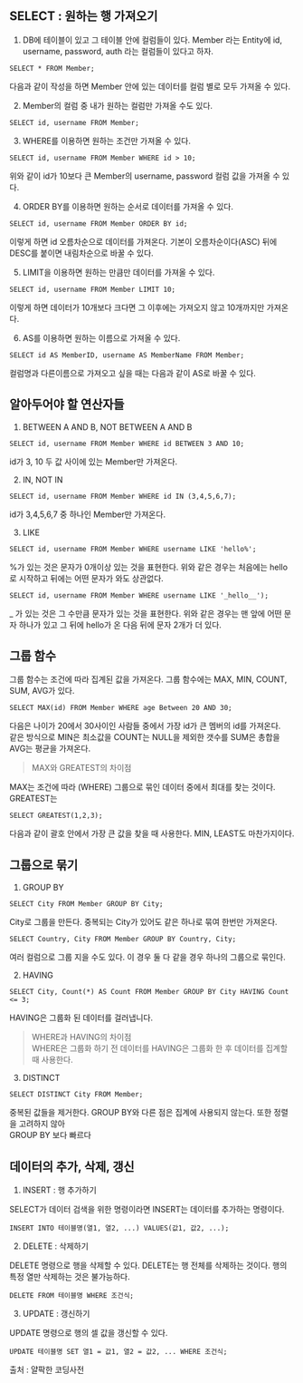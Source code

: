 ## SELECT : 원하는 행 가져오기

1. DB에 테이블이 있고 그 테이블 안에 컬럼들이 있다. Member 라는 Entity에 id, username, password, auth 라는 컬럼들이 있다고 하자.  
```
SELECT * FROM Member;
```
다음과 같이 작성을 하면 Member 안에 있는 데이터를 컬럼 별로 모두 가져올 수 있다.

2. Member의 컬럼 중 내가 원하는 컬럼만 가져올 수도 있다.  
```
SELECT id, username FROM Member;
```

3. WHERE를 이용하면 원하는 조건만 가져올 수 있다.
```
SELECT id, username FROM Member WHERE id > 10;
```
위와 같이 id가 10보다 큰 Member의 username, password 컬럼 값을 가져올 수 있다.  


4. ORDER BY를 이용하면 원하는 순서로 데이터를 가져올 수 있다.
```
SELECT id, username FROM Member ORDER BY id;
```
이렇게 하면 id 오름차순으로 데이터를 가져온다. 기본이 오름차순이다(ASC) 뒤에 DESC를 붙이면 내림차순으로 바꿀 수 있다.

5. LIMIT을 이용하면 원하는 만큼만 데이터를 가져올 수 있다.

```
SELECT id, username FROM Member LIMIT 10;
```
이렇게 하면 데이터가 10개보다 크다면 그 이후에는 가져오지 않고 10개까지만 가져온다.

6. AS를 이용하면 원하는 이름으로 가져올 수 있다.  

```
SELECT id AS MemberID, username AS MemberName FROM Member;
```  
컬럼명과 다른이름으로 가져오고 싶을 때는 다음과 같이 AS로 바꿀 수 있다.                     


## 알아두어야 할 연산자들 

1. BETWEEN A AND B, NOT BETWEEN A AND B

```
SELECT id, username FROM Member WHERE id BETWEEN 3 AND 10;
```
id가 3, 10 두 값 사이에 있는 Member만 가져온다.


2. IN, NOT IN 

```
SELECT id, username FROM Member WHERE id IN (3,4,5,6,7);
```
id가 3,4,5,6,7 중 하나인 Member만 가져온다.

3. LIKE 

```
SELECT id, username FROM Member WHERE username LIKE 'hello%';
```
%가 있는 것은 문자가 0개이상 있는 것을 표현한다. 위와 같은 경우는 처음에는 hello로 시작하고 뒤에는 어떤 문자가 와도 상관없다.

```
SELECT id, username FROM Member WHERE username LIKE '_hello__');
```
_ 가 있는 것은 그 수만큼 문자가 있는 것을 표현한다. 위와 같은 경우는 맨 앞에 어떤 문자 하나가 있고 그 뒤에 hello가 온 다음 뒤에 문자 2개가 더 있다.


## 그룹 함수

그룹 함수는 조건에 따라 집계된 값을 가져온다. 그룹 함수에는 MAX, MIN, COUNT, SUM, AVG가 있다.  
```
SELECT MAX(id) FROM Member WHERE age Between 20 AND 30;
```
다음은 나이가 20에서 30사이인 사람들 중에서 가장 id가 큰 멤버의 id를 가져온다.  
같은 방식으로 MIN은 최소값을 COUNT는 NULL을 제외한 갯수를 SUM은 총합을 AVG는 평균을 가져온다.

> MAX와 GREATEST의 차이점 

MAX는 조건에 따라 (WHERE) 그룹으로 묶인 데이터 중에서 최대를 찾는 것이다. GREATEST는 
```
SELECT GREATEST(1,2,3);
```
다음과 같이 괄호 안에서 가장 큰 값을 찾을 때 사용한다. MIN, LEAST도 마찬가지이다.

## 그룹으로 묶기

1. GROUP BY           
```
SELECT City FROM Member GROUP BY City;
```  
City로 그룹을 만든다. 중복되는 City가 있어도 같은 하나로 묶여 한번만 가져온다.

```
SELECT Country, City FROM Member GROUP BY Country, City;
```   
여러 컬럼으로 그룹 지을 수도 있다. 이 경우 둘 다 같을 경우 하나의 그룹으로 묶인다.  

2. HAVING  

```
SELECT City, Count(*) AS Count FROM Member GROUP BY City HAVING Count <= 3;
```
HAVING은 그룹화 된 데이터를 걸러냅니다.

> WHERE과 HAVING의 차이점  
WHERE은 그룹화 하기 전 데이터를 HAVING은 그룹화 한 후 데이터를 집계할 때 사용한다.

3. DISTINCT

```
SELECT DISTINCT City FROM Member;
```  
중복된 값들을 제거한다. GROUP BY와 다른 점은 집계에 사용되지 않는다. 또한 정렬을 고려하지 않아  
GROUP BY 보다 빠르다

## 데이터의 추가, 삭제, 갱신

1. INSERT : 행 추가하기

SELECT가 데이터 검색을 위한 명령이라면 INSERT는 데이터를 추가하는 명령이다.  

```
INSERT INTO 테이블명(열1, 열2, ...) VALUES(값1, 값2, ...);
```
2. DELETE : 삭제하기  

DELETE 명령으로 행을 삭제할 수 있다. DELETE는 행 전체를 삭제하는 것이다. 행의 특정 열만 삭제하는 것은 불가능하다.   

```
DELETE FROM 테이블명 WHERE 조건식;
```
3. UPDATE : 갱신하기

UPDATE 명령으로 행의 셀 값을 갱신할 수 있다. 
```
UPDATE 테이블명 SET 열1 = 값1, 열2 = 값2, ... WHERE 조건식;
```
출처 : 얄팍한 코딩사전

